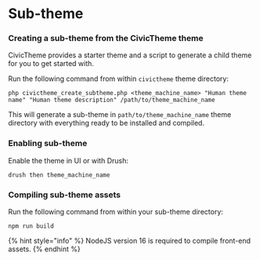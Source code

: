 # Sub-theme

### Creating a sub-theme from the CivicTheme theme

CivicTheme provides a starter theme and a script to generate a child theme for you to get started with.

Run the following command from within `civictheme` theme directory:

```
php civictheme_create_subtheme.php <theme_machine_name> "Human theme name" "Human theme description" /path/to/theme_machine_name
```

This will generate a sub-theme in `path/to/theme_machine_name` theme directory with everything ready to be installed and compiled.

### Enabling sub-theme

Enable the theme in UI or with Drush:

```
drush then theme_machine_name
```

### Compiling sub-theme assets

Run the following command from within your sub-theme directory:

```
npm run build
```

{% hint style="info" %}
NodeJS version 16 is required to compile front-end assets.
{% endhint %}
